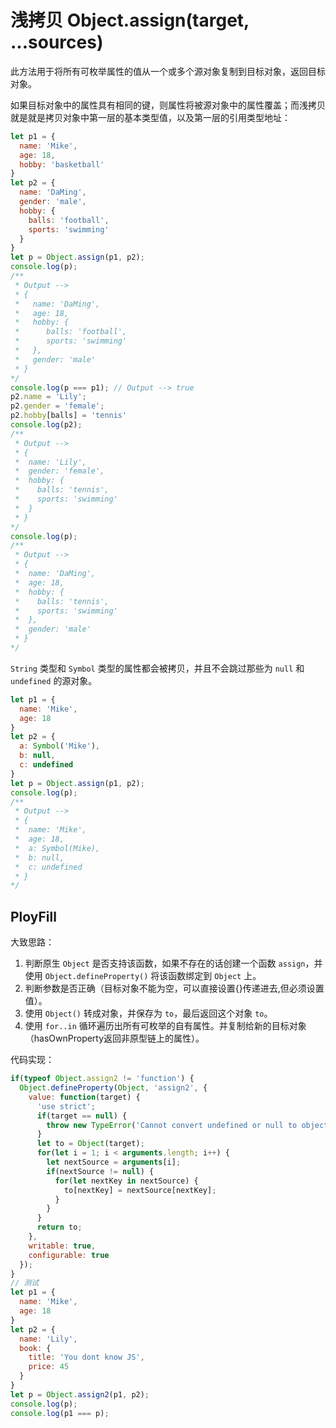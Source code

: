# 浅拷贝 Object.assign(target, ...sources)

此方法用于将所有可枚举属性的值从一个或多个源对象复制到目标对象，返回目标对象。

如果目标对象中的属性具有相同的键，则属性将被源对象中的属性覆盖；而浅拷贝就是就是拷贝对象中第一层的基本类型值，以及第一层的引用类型地址：

```js
let p1 = {
  name: 'Mike',
  age: 18,
  hobby: 'basketball'
}
let p2 = {
  name: 'DaMing',
  gender: 'male',
  hobby: {
    balls: 'football',
    sports: 'swimming'
  }
}
let p = Object.assign(p1, p2);
console.log(p);
/**
 * Output -->
 * {
 *   name: 'DaMing',
 *   age: 18,
 *   hobby: {
 *      balls: 'football',
 *      sports: 'swimming'
 *   },
 *   gender: 'male'
 * }
*/
console.log(p === p1); // Output --> true
p2.name = 'Lily';
p2.gender = 'female';
p2.hobby[balls] = 'tennis'
console.log(p2);
/**
 * Output -->
 * {
 *  name: 'Lily',
 *  gender: 'female',
 *  hobby: {
 *    balls: 'tennis',
 *    sports: 'swimming'
 *  }
 * }
*/
console.log(p);
/**
 * Output -->
 * {
 *  name: 'DaMing',
 *  age: 18,
 *  hobby: {
 *    balls: 'tennis',
 *    sports: 'swimming'
 *  },
 *  gender: 'male'
 * }
*/
```

`String` 类型和 `Symbol` 类型的属性都会被拷贝，并且不会跳过那些为 `null` 和 `undefined` 的源对象。

```js
let p1 = {
  name: 'Mike',
  age: 18
}
let p2 = {
  a: Symbol('Mike'),
  b: null,
  c: undefined
}
let p = Object.assign(p1, p2);
console.log(p);
/**
 * Output -->
 * {
 *  name: 'Mike',
 *  age: 18,
 *  a: Symbol(Mike),
 *  b: null,
 *  c: undefined
 * }
*/
```

## PloyFill

大致思路：

1. 判断原生 `Object` 是否支持该函数，如果不存在的话创建一个函数 `assign`，并使用 `Object.defineProperty()` 将该函数绑定到 `Object` 上。
2. 判断参数是否正确（目标对象不能为空，可以直接设置{}传递进去,但必须设置值）。
3. 使用 `Object()` 转成对象，并保存为 `to`，最后返回这个对象 `to`。
4. 使用 `for..in` 循环遍历出所有可枚举的自有属性。并复制给新的目标对象（hasOwnProperty返回非原型链上的属性）。

代码实现：

```js
if(typeof Object.assign2 != 'function') {
  Object.defineProperty(Object, 'assign2', {
    value: function(target) {
      'use strict';
      if(target == null) {
        throw new TypeError('Cannot convert undefined or null to object');
      }
      let to = Object(target);
      for(let i = 1; i < arguments.length; i++) {
        let nextSource = arguments[i];
        if(nextSource != null) {
          for(let nextKey in nextSource) {
            to[nextKey] = nextSource[nextKey];
          }
        }
      }
      return to;
    },
    writable: true,
    configurable: true
  });
}
// 测试
let p1 = {
  name: 'Mike',
  age: 18
}
let p2 = {
  name: 'Lily',
  book: {
    title: 'You dont know JS',
    price: 45
  }
}
let p = Object.assign2(p1, p2);
console.log(p);
console.log(p1 === p);
```
